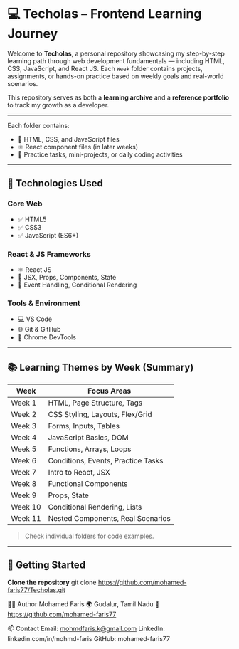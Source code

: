 # 💻 Techolas – Frontend Learning Journey

Welcome to **Techolas**, a personal repository showcasing my step-by-step learning path through web development fundamentals — including HTML, CSS, JavaScript, and React JS. Each `Week` folder contains projects, assignments, or hands-on practice based on weekly goals and real-world scenarios.

This repository serves as both a **learning archive** and a **reference portfolio** to track my growth as a developer.

---


Each folder contains:

- 📄 HTML, CSS, and JavaScript files
- ⚛️ React component files (in later weeks)
- 📝 Practice tasks, mini-projects, or daily coding activities

---

## 🔧 Technologies Used

### Core Web
- ✅ HTML5
- ✅ CSS3
- ✅ JavaScript (ES6+)

### React & JS Frameworks
- ⚛️ React JS
- 🧠 JSX, Props, Components, State
- 🎯 Event Handling, Conditional Rendering

### Tools & Environment
- 💻 VS Code
- 🌐 Git & GitHub
- 🧪 Chrome DevTools

---

## 📚 Learning Themes by Week (Summary)

| Week    | Focus Areas                        |
|---------|------------------------------------|
| Week 1  | HTML, Page Structure, Tags         |
| Week 2  | CSS Styling, Layouts, Flex/Grid    |
| Week 3  | Forms, Inputs, Tables              |
| Week 4  | JavaScript Basics, DOM             |
| Week 5  | Functions, Arrays, Loops           |
| Week 6  | Conditions, Events, Practice Tasks |
| Week 7  | Intro to React, JSX                |
| Week 8  | Functional Components              |
| Week 9  | Props, State                       |
| Week 10 | Conditional Rendering, Lists       |
| Week 11 | Nested Components, Real Scenarios  |

> Check individual folders for code examples.

---

## 🚀 Getting Started

 **Clone the repository**
  git clone https://github.com/mohamed-faris77/Techolas.git

👨‍💻 Author
Mohamed Faris
🌍 Gudalur, Tamil Nadu
🔗 https://github.com/mohamed-faris77

📫 Contact
Email: mohmdfaris.k@gmail.com
LinkedIn: linkedin.com/in/mohmd-faris
GitHub: mohamed-faris77


